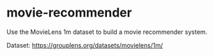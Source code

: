 # movie-recommender
Use the MovieLens 1m dataset to build a movie recommender system.

Dataset: https://grouplens.org/datasets/movielens/1m/

